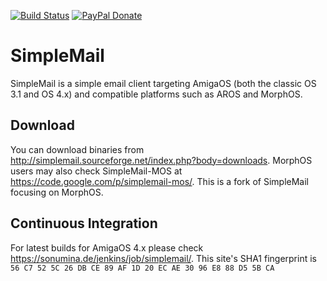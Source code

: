 [![Build Status](https://travis-ci.org/sba1/simplemail.svg?branch=master)](https://travis-ci.org/sba1/simplemail)
[![PayPal Donate](https://img.shields.io/badge/paypal-donate-yellow.svg?style=flat)](https://www.paypal.com/cgi-bin/webscr?cmd=_s-xclick&hosted_button_id=SBN2L9L3NYLMU)

SimpleMail
==========

SimpleMail is a simple email client targeting AmigaOS (both the classic OS 3.1 and OS 4.x)
and compatible platforms such as AROS and MorphOS.

Download
--------

You can download binaries from http://simplemail.sourceforge.net/index.php?body=downloads.
MorphOS users may also check SimpleMail-MOS at https://code.google.com/p/simplemail-mos/.
This is a fork of SimpleMail focusing on MorphOS.

Continuous Integration
----------------------

For latest builds for AmigaOS 4.x please check https://sonumina.de/jenkins/job/simplemail/.
This site's SHA1 fingerprint is ```56 C7 52 5C 26 DB CE 89 AF 1D 20 EC AE 30 96 E8
88 D5 5B CA```
